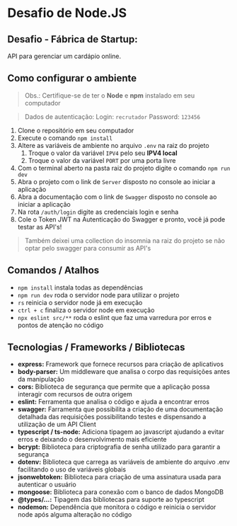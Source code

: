 # **Desafio de Node.JS**

## Desafio - Fábrica de Startup:
API para gerenciar um cardápio online.

## Como configurar o ambiente
> Obs.: Certifique-se de ter o **Node** e **npm** instalado em seu computador

> Dados de autenticação: Login: `recrutador` Password: `123456`


 1. Clone o repositório em seu computador
 2. Execute o comando `npm install`
 3. Altere as variáveis de ambiente no arquivo `.env` na raiz do projeto
    1. Troque o valor da variável `IPV4` pelo seu **IPV4 local**
    2. Troque o valor da variável `PORT` por uma porta livre
 4. Com o terminal aberto na pasta raiz do projeto digite o comando `npm run dev`
 5. Abra o projeto com o link de `Server` disposto no console ao iniciar a aplicação
 6. Abra a documentação com o link de `Swagger` disposto no console ao iniciar a aplicação
 7. Na rota `/auth/login` digite as credenciais login e senha
 8. Cole o Token JWT na Autenticação do Swagger e pronto, você já pode testar as API's!

> Também deixei uma collection do insomnia na raiz do projeto se não optar pelo swagger para consumir as API's

## Comandos / Atalhos

- `npm install` instala todas as dependências
- `npm run dev` roda o servidor node para utilizar o projeto
- `rs` reinicia o servidor node já em execução
- `ctrl + c` finaliza o servidor node em execução
- `npx eslint src/**` roda o eslint que faz uma varredura por erros e pontos de atenção no código

## Tecnologias / Frameworks / Bibliotecas

- **express:** Framework que fornece recursos para criação de aplicativos
- **body-parser:** Um middleware que analisa o corpo das requisições antes da manipulação
- **cors:** Biblioteca de segurança que permite que a aplicação possa interagir com recursos de outra origem
- **eslint:** Ferramenta que analisa o código e ajuda a encontrar erros 
- **swagger:** Farramenta que possibilita a criação de uma documentação detalhada das requisições possibilitando testes e dispensando a utilização de um API Client
- **typescript / ts-node:** Adiciona tipagem ao javascript ajudando a evitar erros e deixando o desenvolvimento mais eficiente
- **bcrypt:** Biblioteca para criptografia de senha utilizado para garantir a segurança
- **dotenv:** Biblioteca que carrega as variáveis de ambiente do arquivo .env facilitando o uso de variáveis globais
- **jsonwebtoken:** Biblioteca para criação de uma assinatura usada para autenticar o usuário
- **mongoose:** Biblioteca para conexão com o banco de dados MongoDB
- **@types/...:** Tipagem das bibliotecas para suporte ao typescript
- **nodemon:** Dependência que monitora o código e reinicia o servidor node após alguma alteração no código